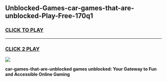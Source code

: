 
## Unblocked-Games-car-games-that-are-unblocked-Play-Free-170q1
<h3>
<a href="https://premium76.site?title=car-games-that-are-unblocked&ref=22A">CLICK TO PLAY</a></h3>
<hr>

<h3>
<a href="https://premium76.site?title=car-games-that-are-unblocked&ref=22A">CLICK 2 PLAY</a>
  
</h3>

<a href="https://premium76.site?title=car-games-that-are-unblocked&ref=22A"><img src="https://clearcache.store/games.png"></a>


**car-games-that-are-unblocked games unblocked: Your Gateway to Fun and Accessible Online Gaming**
